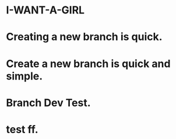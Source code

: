 # I-WANT-A-GIRL
# Creating a new branch is quick.
# Create a new branch is quick and simple.
# Branch Dev Test.
# test ff.
